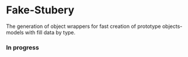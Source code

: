 # Fake-Stubery
The generation of object wrappers for fast creation of prototype objects-models with fill data by type.

### In progress